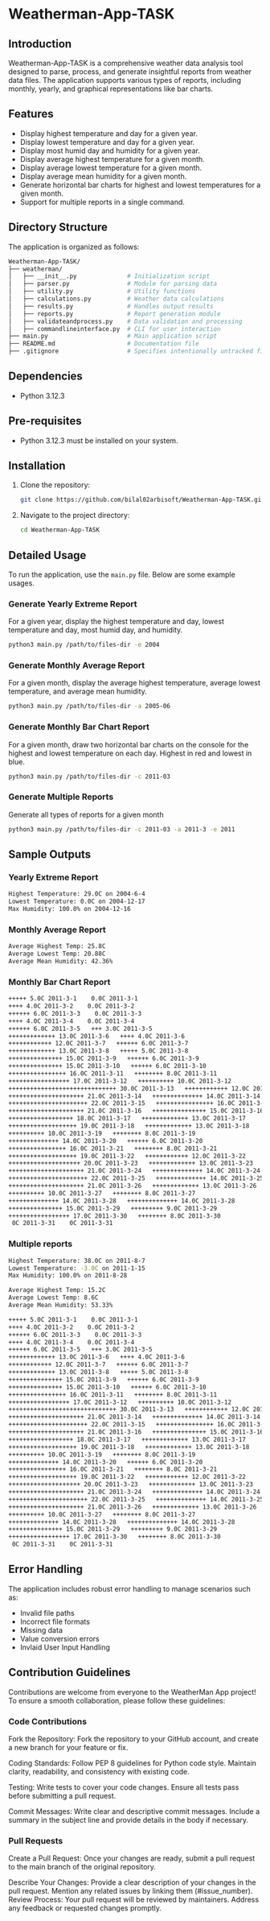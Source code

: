 # Weatherman-App-TASK

## Introduction
Weatherman-App-TASK is a comprehensive weather data analysis tool designed to parse, process, and generate insightful reports from weather data files. The application supports various types of reports, including monthly, yearly, and graphical representations like bar charts.

## Features
- Display highest temperature and day for a given year.
- Display lowest temperature and day for a given year.
- Display most humid day and humidity for a given year.
- Display average highest temperature for a given month.
- Display average lowest temperature for a given month.
- Display average mean humidity for a given month.
- Generate horizontal bar charts for highest and lowest temperatures for a given month.
- Support for multiple reports in a single command.

## Directory Structure

The application is organized as follows:

```bash
Weatherman-App-TASK/
├── weatherman/
│   ├── __init__.py              # Initialization script
│   ├── parser.py                # Module for parsing data
│   ├── utility.py               # Utility functions
│   ├── calculations.py          # Weather data calculations
│   ├── results.py               # Handles output results
│   ├── reports.py               # Report generation module
│   ├── validateandprocess.py    # Data validation and processing
│   ├── commandlineinterface.py  # CLI for user interaction
├── main.py                      # Main application script
├── README.md                    # Documentation file
├── .gitignore                   # Specifies intentionally untracked files to ignore
````

## Dependencies

- Python 3.12.3

## Pre-requisites

- Python 3.12.3 must be installed on your system.

## Installation

1. Clone the repository:
    ```bash
    git clone https://github.com/bilal02arbisoft/Weatherman-App-TASK.git
    ```
2. Navigate to the project directory:
    ```bash
    cd Weatherman-App-TASK
    ```
## Detailed Usage

To run the application, use the `main.py` file. Below are some example usages.

### Generate Yearly Extreme Report
For a given year, display the highest temperature and day, lowest temperature and day, most humid day, and humidity.
```sh
python3 main.py /path/to/files-dir -e 2004
```
### Generate Monthly Average Report
For a given month, display the average highest temperature, average lowest temperature, and average mean humidity.
```sh
python3 main.py /path/to/files-dir -a 2005-06
```
### Generate Monthly Bar Chart Report
For a given month, draw two horizontal bar charts on the console for the highest and lowest temperature on each day. Highest in red and lowest in blue.
```sh
python3 main.py /path/to/files-dir -c 2011-03
```
### Generate Multiple Reports
Generate all types of reports for a given month
```sh
python3 main.py /path/to/files-dir -c 2011-03 -a 2011-3 -e 2011

````
## Sample Outputs

### Yearly Extreme Report
```sh
Highest Temperature: 29.0C on 2004-6-4
Lowest Temperature: 0.0C on 2004-12-17
Max Humidity: 100.0% on 2004-12-16
```
### Monthly Average Report
```sh
Average Highest Temp: 25.8C 
Average Lowest Temp: 20.88C 
Average Mean Humidity: 42.36%
```
### Monthly Bar Chart Report
```sh
+++++ 5.0C 2011-3-1    0.0C 2011-3-1
++++ 4.0C 2011-3-2    0.0C 2011-3-2
++++++ 6.0C 2011-3-3    0.0C 2011-3-3
++++ 4.0C 2011-3-4    0.0C 2011-3-4
++++++ 6.0C 2011-3-5   +++ 3.0C 2011-3-5
+++++++++++++ 13.0C 2011-3-6   ++++ 4.0C 2011-3-6
++++++++++++ 12.0C 2011-3-7   ++++++ 6.0C 2011-3-7
+++++++++++++ 13.0C 2011-3-8   +++++ 5.0C 2011-3-8
+++++++++++++++ 15.0C 2011-3-9   ++++++ 6.0C 2011-3-9
+++++++++++++++ 15.0C 2011-3-10   ++++++ 6.0C 2011-3-10
++++++++++++++++ 16.0C 2011-3-11   ++++++++ 8.0C 2011-3-11
+++++++++++++++++ 17.0C 2011-3-12   ++++++++++ 10.0C 2011-3-12
++++++++++++++++++++++++++++++ 30.0C 2011-3-13   ++++++++++++ 12.0C 2011-3-13
+++++++++++++++++++++ 21.0C 2011-3-14   ++++++++++++++ 14.0C 2011-3-14
++++++++++++++++++++++ 22.0C 2011-3-15   ++++++++++++++++ 16.0C 2011-3-15
+++++++++++++++++++++ 21.0C 2011-3-16   +++++++++++++++ 15.0C 2011-3-16
++++++++++++++++++ 18.0C 2011-3-17   +++++++++++++ 13.0C 2011-3-17
+++++++++++++++++++ 19.0C 2011-3-18   +++++++++++++ 13.0C 2011-3-18
++++++++++ 10.0C 2011-3-19   ++++++++ 8.0C 2011-3-19
++++++++++++++ 14.0C 2011-3-20   ++++++ 6.0C 2011-3-20
++++++++++++++++ 16.0C 2011-3-21   ++++++++ 8.0C 2011-3-21
+++++++++++++++++++ 19.0C 2011-3-22   ++++++++++++ 12.0C 2011-3-22
++++++++++++++++++++ 20.0C 2011-3-23   +++++++++++++ 13.0C 2011-3-23
+++++++++++++++++++++ 21.0C 2011-3-24   ++++++++++++++ 14.0C 2011-3-24
++++++++++++++++++++++ 22.0C 2011-3-25   ++++++++++++++ 14.0C 2011-3-25
+++++++++++++++++++++ 21.0C 2011-3-26   +++++++++++++ 13.0C 2011-3-26
++++++++++ 10.0C 2011-3-27   ++++++++ 8.0C 2011-3-27
++++++++++++++ 14.0C 2011-3-28   ++++++++++++++ 14.0C 2011-3-28
+++++++++++++++ 15.0C 2011-3-29   +++++++++ 9.0C 2011-3-29
+++++++++++++++++ 17.0C 2011-3-30   ++++++++ 8.0C 2011-3-30
 0C 2011-3-31    0C 2011-3-31
```
### Multiple reports

```sh
Highest Temperature: 38.0C on 2011-8-7
Lowest Temperature: -3.0C on 2011-1-15
Max Humidity: 100.0% on 2011-8-28

Average Highest Temp: 15.2C 
Average Lowest Temp: 8.6C 
Average Mean Humidity: 53.33% 

+++++ 5.0C 2011-3-1    0.0C 2011-3-1
++++ 4.0C 2011-3-2    0.0C 2011-3-2
++++++ 6.0C 2011-3-3    0.0C 2011-3-3
++++ 4.0C 2011-3-4    0.0C 2011-3-4
++++++ 6.0C 2011-3-5   +++ 3.0C 2011-3-5
+++++++++++++ 13.0C 2011-3-6   ++++ 4.0C 2011-3-6
++++++++++++ 12.0C 2011-3-7   ++++++ 6.0C 2011-3-7
+++++++++++++ 13.0C 2011-3-8   +++++ 5.0C 2011-3-8
+++++++++++++++ 15.0C 2011-3-9   ++++++ 6.0C 2011-3-9
+++++++++++++++ 15.0C 2011-3-10   ++++++ 6.0C 2011-3-10
++++++++++++++++ 16.0C 2011-3-11   ++++++++ 8.0C 2011-3-11
+++++++++++++++++ 17.0C 2011-3-12   ++++++++++ 10.0C 2011-3-12
++++++++++++++++++++++++++++++ 30.0C 2011-3-13   ++++++++++++ 12.0C 2011-3-13
+++++++++++++++++++++ 21.0C 2011-3-14   ++++++++++++++ 14.0C 2011-3-14
++++++++++++++++++++++ 22.0C 2011-3-15   ++++++++++++++++ 16.0C 2011-3-15
+++++++++++++++++++++ 21.0C 2011-3-16   +++++++++++++++ 15.0C 2011-3-16
++++++++++++++++++ 18.0C 2011-3-17   +++++++++++++ 13.0C 2011-3-17
+++++++++++++++++++ 19.0C 2011-3-18   +++++++++++++ 13.0C 2011-3-18
++++++++++ 10.0C 2011-3-19   ++++++++ 8.0C 2011-3-19
++++++++++++++ 14.0C 2011-3-20   ++++++ 6.0C 2011-3-20
++++++++++++++++ 16.0C 2011-3-21   ++++++++ 8.0C 2011-3-21
+++++++++++++++++++ 19.0C 2011-3-22   ++++++++++++ 12.0C 2011-3-22
++++++++++++++++++++ 20.0C 2011-3-23   +++++++++++++ 13.0C 2011-3-23
+++++++++++++++++++++ 21.0C 2011-3-24   ++++++++++++++ 14.0C 2011-3-24
++++++++++++++++++++++ 22.0C 2011-3-25   ++++++++++++++ 14.0C 2011-3-25
+++++++++++++++++++++ 21.0C 2011-3-26   +++++++++++++ 13.0C 2011-3-26
++++++++++ 10.0C 2011-3-27   ++++++++ 8.0C 2011-3-27
++++++++++++++ 14.0C 2011-3-28   ++++++++++++++ 14.0C 2011-3-28
+++++++++++++++ 15.0C 2011-3-29   +++++++++ 9.0C 2011-3-29
+++++++++++++++++ 17.0C 2011-3-30   ++++++++ 8.0C 2011-3-30
 0C 2011-3-31    0C 2011-3-31

```
## Error Handling
The application includes robust error handling to manage scenarios such as:

- Invalid file paths
- Incorrect file formats
- Missing data
- Value conversion errors
- Invlaid User Input Handling

## Contribution Guidelines
Contributions are welcome from everyone to the WeatherMan App project! To ensure a smooth collaboration, please follow these guidelines:

### Code Contributions

Fork the Repository: Fork the repository to your GitHub account, and create a new branch for your feature or fix.

Coding Standards: Follow PEP 8 guidelines for Python code style. Maintain clarity, readability, and consistency with existing code.

Testing: Write tests to cover your code changes. Ensure all tests pass before submitting a pull request.

Commit Messages: Write clear and descriptive commit messages. Include a summary in the subject line and provide details in the body if necessary.

### Pull Requests

Create a Pull Request: Once your changes are ready, submit a pull request to the main branch of the original repository.

Describe Your Changes: Provide a clear description of your changes in the pull request. Mention any related issues by linking them (#issue_number).
Review Process: Your pull request will be reviewed by maintainers. Address any feedback or requested changes promptly.


